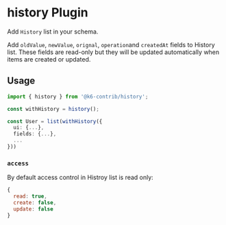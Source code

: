 <!--[meta]
section: history
title: history
[meta]-->

# history Plugin

Add `History` list in your schema.

Add `oldValue`, `newValue`, `orignal`, `operation`and `createdAt` fields to History list. These fields are read-only
but they will be updated automatically when items are created or updated.

## Usage

```ts
import { history } from '@k6-contrib/history';

const withHistory = history();

const User = list(withHistory({
  ui: {...},
  fields: {...},
  ...
}))
```
### `access`

By default access control in Histroy list is read only:

```javascript allowCopy=false showLanguage=false
{
  read: true,
  create: false,
  update: false
}
```